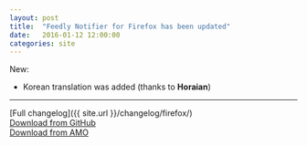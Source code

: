 ```yaml
---
layout: post
title:  "Feedly Notifier for Firefox has been updated"
date:   2016-01-12 12:00:00
categories: site
---
```


New:

* Korean translation was added (thanks to **Horaian**)

***

[Full changelog]({{ site.url }}/changelog/firefox/)  
[Download from GitHub](https://github.com/olsh/Feedly-Notifier-Firefox/releases/tag/v2.10.11)  
[Download from AMO](https://addons.mozilla.org/en-US/firefox/addon/feedly-notifier/versions/?page=1#version-2.10.11)